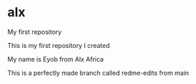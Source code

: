 # alx
My first repository
 
 This is my first repository I created
 
 My name is Eyob from Alx Africa
 
 This is a perfectly made branch called redme-edits from main

